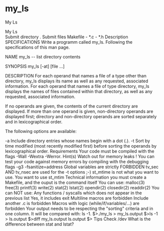 # my_ls
My Ls

My Ls	
Submit directory	.
Submit files	Makefile - *.c - *.h
Description
SPECIFICATIONS
Write a programm called my_ls. Following the specifications of this man page.

NAME
my_ls -- list directory contents

SYNOPSIS
my_ls [-at] [file ...]

DESCRIPTION
For each operand that names a file of a type other than directory, my_ls displays its name as well as any requested, associated information. For each operand that names a file of type directory, my_ls displays the names of files contained within that directory, as well as any requested, associated information.

If no operands are given, the contents of the current directory are displayed. If more than one operand is given, non-directory operands are displayed first; directory and non-directory operands are sorted separately and in lexicographical order.

The following options are available:

-a Include directory entries whose names begin with a dot (.).
-t Sort by time modified (most recently modified first) before sorting the operands by lexicographical order.
Requirements
Your code must be compiled with the flags -Wall -Wextra -Werror.
Hint(s)
Watch out for memory leaks !
You can test your code against memory errors by compiling with the debugging flags -g3 -fsanitize=address
Global variables are strictly FORBIDDEN
tv_sec AND tv_nsec are used for the -t options ;-)
st_mtime is not what you want to use. You want to use st_mtim
Technical information
you must create a Makefile, and the ouput is the command itself
You can use:
malloc(3)
free(3)
printf(3)
write(2)
stat(2)
lstat(2)
opendir(2)
closedir(2)
readdir(2)
You can NOT use:
Any functions / syscalls which does not appear in the previous list
Yes, it includes exit
Multiline macros are forbidden
Include another .c is forbidden
Macros with logic (while/if/variables/...) are forbidden
Your output needs to be respecting the "sorting" criteria and in one column. It will be compared with: ls -1.
$>./my_ls > my_ls.output
$>ls -1 > ls.output
$>diff my_ls.output ls.output
$>
Tips
Check /dev What is the difference between stat and lstat?
